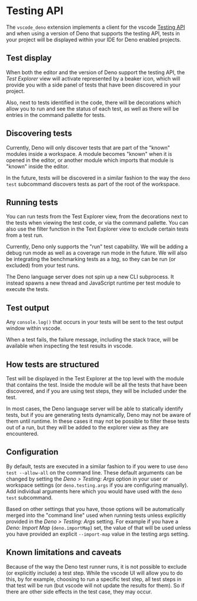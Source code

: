 # Testing API

The `vscode_deno` extension implements a client for the vscode
[Testing API](https://code.visualstudio.com/api/extension-guides/testing) and
when using a version of Deno that supports the testing API, tests in your
project will be displayed within your IDE for Deno enabled projects.

## Test display

When both the editor and the version of Deno support the testing API, the _Test
Explorer_ view will activate represented by a beaker icon, which will provide
you with a side panel of tests that have been discovered in your project.

Also, next to tests identified in the code, there will be decorations which
allow you to run and see the status of each test, as well as there will be
entries in the command pallette for tests.

## Discovering tests

Currently, Deno will only discover tests that are part of the "known" modules
inside a workspace. A module becomes "known" when it is opened in the editor, or
another module which imports that module is "known" inside the editor.

In the future, tests will be discovered in a similar fashion to the way the
`deno test` subcommand discovers tests as part of the root of the workspace.

## Running tests

You can run tests from the Test Explorer view, from the decorations next to the
tests when viewing the test code, or via the command pallette. You can also use
the filter function in the Text Explorer view to exclude certain tests from a
test run.

Currently, Deno only supports the "run" test capability. We will be adding a
debug run mode as well as a coverage run mode in the future. We will also be
integrating the benchmarking tests as a _tag_, so they can be run (or excluded)
from your test runs.

The Deno language server does not spin up a new CLI subprocess. It instead
spawns a new thread and JavaScript runtime per test module to execute the tests.

## Test output

Any `console.log()` that occurs in your tests will be sent to the test output
window within vscode.

When a test fails, the failure message, including the stack trace, will be
available when inspecting the test results in vscode.

## How tests are structured

Test will be displayed in the Test Explorer at the top level with the module
that contains the test. Inside the module will be all the tests that have been
discovered, and if you are using test steps, they will be included under the
test.

In most cases, the Deno language server will be able to statically identify
tests, but if you are generating tests dynamically, Deno may not be aware of
them until runtime. In these cases it may not be possible to filter these tests
out of a run, but they will be added to the explorer view as they are
encountered.

## Configuration

By default, tests are executed in a similar fashion to if you were to use
`deno test --allow-all` on the command line. These default arguments can be
changed by setting the _Deno > Testing: Args_ option in your user or workspace
settings (or `deno.testing.args` if you are configuring manually). Add
individual arguments here which you would have used with the `deno test`
subcommand.

Based on other settings that you have, those options will be automatically
merged into the "command line" used when running tests unless explicitly
provided in the _Deno > Testing: Args_ setting. For example if you have a _Deno:
Import Map_ (`deno.importMap`) set, the value of that will be used unless you
have provided an explicit `--import-map` value in the testing args setting.

## Known limitations and caveats

Because of the way the Deno test runner runs, it is not possible to exclude (or
explicitly include) a test step. While the vscode UI will allow you to do this,
by for example, choosing to run a specific test step, all test steps in that
test will be run (but vscode will not update the results for them). So if there
are other side effects in the test case, they may occur.
